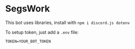 # SegsWork

This bot uses libraries, install with `npm i discord.js dotenv`

To setup token, just add a `.env` file:

```
TOKEN=YOUR_BOT_TOKEN
```
